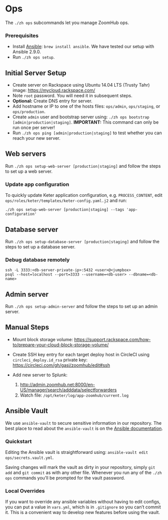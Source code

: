 # Ops

The `./zh ops` subcommands let you manage ZoomHub ops.

### Prerequisites

-   Install [Ansible]: `brew install ansible`.
    We have tested our setup with Ansible 2.9.0.
-   Run `./zh ops setup`.

## Initial Server Setup

-   Create server on Rackspace using Ubuntu 14.04 LTS (Trusty Tahr) image:
    <https://mycloud.rackspace.com/>
-   Note `root` password. You will need it in subsequent steps.
-   **Optional:** Create DNS entry for server.
-   Add hostname or IP to one of the hosts files: `ops/admin`,
    `ops/staging`, or `ops/production`.
-   Create `admin` user and bootstrap server using:
    `./zh ops bootstrap [admin|production|staging]`.
    **IMPORTANT:** This command can only be run once per server!
-   Run `./zh ops ping [admin|production|staging]` to test whether you can reach
    your new server.

## Web servers

Run `./zh ops setup-web-server [production|staging]` and follow the steps to
set up a web server.

### Update app configuration

To quickly update Keter application configuration, e.g. `PROCESS_CONTENT`,
edit `ops/roles/keter/templates/keter-config.yaml.j2` and run:

```
./zh ops setup-web-server [production|staging] --tags 'app-configuration'
```

## Database server

Run `./zh ops setup-database-server [production|staging]` and follow the steps
to set up a database server.

### Debug database remotely

```
ssh -L 3333:<db-server-private-ip>:5432 <user>@<jumpbox>
psql --host=localhost --port=3333 --username=<db-user> --dbname=<db-name>
```

## Admin server

Run `./zh ops setup-admin-server` and follow the steps to set up an admin server.

## Manual Steps

- Mount block storage volume:
  https://support.rackspace.com/how-to/prepare-your-cloud-block-storage-volume/

- Create SSH key entry for each target deploy host in CircleCI using
  `circleci_deploy.id_rsa` private key:
  <https://circleci.com/gh/gasi/zoomhub/edit#ssh>

- Add new server to Splunk:
  1. <http://admin.zoomhub.net:8000/en-US/manager/search/adddata/selectforwarders>
  2. Watch file: `/opt/keter/log/app-zoomhub/current.log`

## Ansible Vault

We use `ansible-vault` to secure sensitive information in our repository.
The best place to read about the `ansible-vault` is on the
[Ansible documentation](http://docs.ansible.com/playbooks_vault.html).

### Quickstart

Editing the Ansible vault is straightforward using:
`ansible-vault edit ops/secrets.vault.yml`.

Saving changes will mark the vault as dirty in your repository, simply `git add`
and `git commit` as with any other file. Whenever you run any of the `./zh ops`
commands you’ll be prompted for the vault password.

### Local Overrides

If you want to override any ansible variables without having to edit configs,
you can put a value in `vars.yml`, which is in `.gitignore` so you can’t commit
it. This is a convenient way to develop new features before using the vault.


[Ansible]: http://docs.ansible.com
